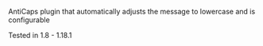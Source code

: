 
AntiCaps plugin that automatically adjusts the message to lowercase and is configurable

Tested in 1.8 - 1.18.1
